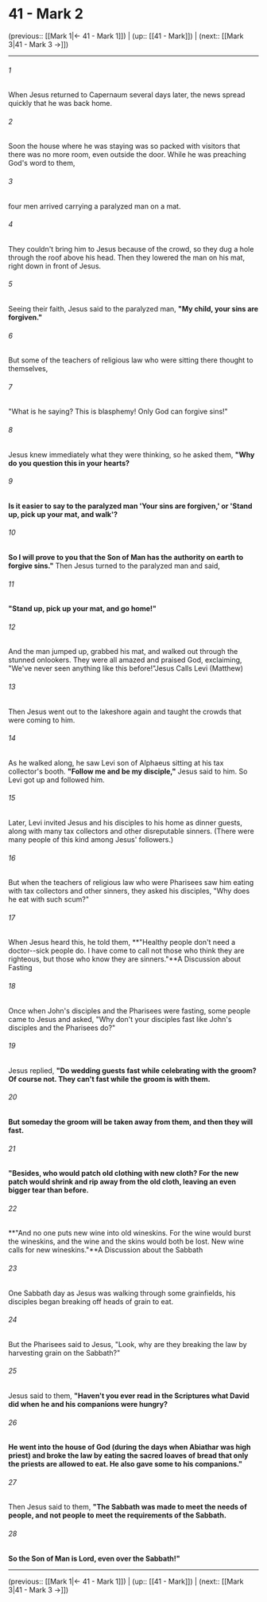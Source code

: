 # 41 - Mark 2

(previous:: [[Mark 1|← 41 - Mark 1]]) | (up:: [[41 - Mark]]) | (next:: [[Mark 3|41 - Mark 3 →]])

***


###### 1 
When Jesus returned to Capernaum several days later, the news spread quickly that he was back home. 

###### 2 
Soon the house where he was staying was so packed with visitors that there was no more room, even outside the door. While he was preaching God's word to them, 

###### 3 
four men arrived carrying a paralyzed man on a mat. 

###### 4 
They couldn't bring him to Jesus because of the crowd, so they dug a hole through the roof above his head. Then they lowered the man on his mat, right down in front of Jesus. 

###### 5 
Seeing their faith, Jesus said to the paralyzed man, **"My child, your sins are forgiven."** 

###### 6 
But some of the teachers of religious law who were sitting there thought to themselves, 

###### 7 
"What is he saying? This is blasphemy! Only God can forgive sins!" 

###### 8 
Jesus knew immediately what they were thinking, so he asked them, **"Why do you question this in your hearts?** 

###### 9 
**Is it easier to say to the paralyzed man 'Your sins are forgiven,' or 'Stand up, pick up your mat, and walk'?** 

###### 10 
**So I will prove to you that the Son of Man has the authority on earth to forgive sins."** Then Jesus turned to the paralyzed man and said, 

###### 11 
**"Stand up, pick up your mat, and go home!"** 

###### 12 
And the man jumped up, grabbed his mat, and walked out through the stunned onlookers. They were all amazed and praised God, exclaiming, "We've never seen anything like this before!"Jesus Calls Levi (Matthew) 

###### 13 
Then Jesus went out to the lakeshore again and taught the crowds that were coming to him. 

###### 14 
As he walked along, he saw Levi son of Alphaeus sitting at his tax collector's booth. **"Follow me and be my disciple,"** Jesus said to him. So Levi got up and followed him. 

###### 15 
Later, Levi invited Jesus and his disciples to his home as dinner guests, along with many tax collectors and other disreputable sinners. (There were many people of this kind among Jesus' followers.) 

###### 16 
But when the teachers of religious law who were Pharisees saw him eating with tax collectors and other sinners, they asked his disciples, "Why does he eat with such scum?" 

###### 17 
When Jesus heard this, he told them, **"Healthy people don't need a doctor--sick people do. I have come to call not those who think they are righteous, but those who know they are sinners."**A Discussion about Fasting 

###### 18 
Once when John's disciples and the Pharisees were fasting, some people came to Jesus and asked, "Why don't your disciples fast like John's disciples and the Pharisees do?" 

###### 19 
Jesus replied, **"Do wedding guests fast while celebrating with the groom? Of course not. They can't fast while the groom is with them.** 

###### 20 
**But someday the groom will be taken away from them, and then they will fast.** 

###### 21 
**"Besides, who would patch old clothing with new cloth? For the new patch would shrink and rip away from the old cloth, leaving an even bigger tear than before.** 

###### 22 
**"And no one puts new wine into old wineskins. For the wine would burst the wineskins, and the wine and the skins would both be lost. New wine calls for new wineskins."**A Discussion about the Sabbath 

###### 23 
One Sabbath day as Jesus was walking through some grainfields, his disciples began breaking off heads of grain to eat. 

###### 24 
But the Pharisees said to Jesus, "Look, why are they breaking the law by harvesting grain on the Sabbath?" 

###### 25 
Jesus said to them, **"Haven't you ever read in the Scriptures what David did when he and his companions were hungry?** 

###### 26 
**He went into the house of God (during the days when Abiathar was high priest) and broke the law by eating the sacred loaves of bread that only the priests are allowed to eat. He also gave some to his companions."** 

###### 27 
Then Jesus said to them, **"The Sabbath was made to meet the needs of people, and not people to meet the requirements of the Sabbath.** 

###### 28 
**So the Son of Man is Lord, even over the Sabbath!"**

***

(previous:: [[Mark 1|← 41 - Mark 1]]) | (up:: [[41 - Mark]]) | (next:: [[Mark 3|41 - Mark 3 →]])
